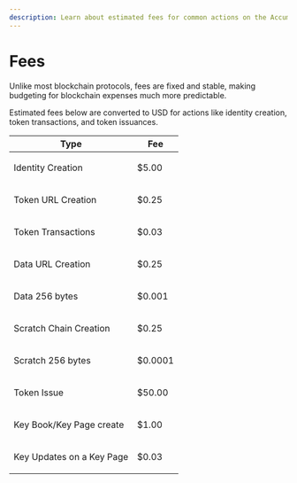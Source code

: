 ```yaml
---
description: Learn about estimated fees for common actions on the Accumulate Protocol.
---
```


# Fees

Unlike most blockchain protocols, fees are fixed and stable, making budgeting for blockchain expenses much more predictable.

Estimated fees below are converted to USD for actions like identity creation, token transactions, and token issuances.

| Type                                             | Fee                            |
| ------------------------------------------------ | ------------------------------ |
| <p> </p><p>Identity Creation</p><p> </p>         | <p> </p><p>$5.00</p><p> </p>   |
| <p> </p><p>Token URL Creation</p><p> </p>        | <p> </p><p>$0.25</p><p> </p>   |
| <p> </p><p>Token Transactions</p><p> </p>        | <p> </p><p>$0.03</p><p> </p>   |
| <p> </p><p>Data URL Creation</p><p> </p>         | <p> </p><p>$0.25</p><p> </p>   |
| <p> </p><p>Data 256 bytes</p><p> </p>            | <p> </p><p>$0.001</p><p> </p>  |
| <p> </p><p>Scratch Chain Creation</p><p> </p>    | <p> </p><p>$0.25</p><p> </p>   |
| <p> </p><p>Scratch 256 bytes</p><p> </p>         | <p> </p><p>$0.0001</p><p> </p> |
| <p> </p><p>Token Issue</p><p> </p>               | <p> </p><p>$50.00</p><p> </p>  |
| <p> </p><p>Key Book/Key Page create</p><p> </p>  | <p> </p><p>$1.00</p><p> </p>   |
| <p> </p><p>Key Updates on a Key Page</p><p> </p> | <p> </p><p>$0.03</p><p> </p>   |
